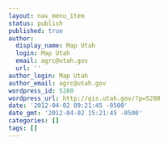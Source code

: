 ```yaml
---
layout: nav_menu_item
status: publish
published: true
author:
  display_name: Map Utah
  login: Map Utah
  email: agrc@utah.gov
  url: ''
author_login: Map Utah
author_email: agrc@utah.gov
wordpress_id: 5280
wordpress_url: http://gis.utah.gov/?p=5280
date: '2012-04-02 09:21:45 -0500'
date_gmt: '2012-04-02 15:21:45 -0500'
categories: []
tags: []
---
```


